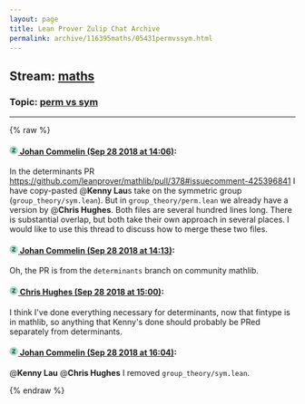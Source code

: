 ```yaml
---
layout: page
title: Lean Prover Zulip Chat Archive 
permalink: archive/116395maths/05431permvssym.html
---
```


## Stream: [maths](index.html)
### Topic: [perm vs sym](05431permvssym.html)

---


{% raw %}
#### [![Click to go to Zulip](../../assets/img/zulip2.png) Johan Commelin (Sep 28 2018 at 14:06)](https://leanprover.zulipchat.com/#narrow/stream/116395-maths/topic/perm%20vs%20sym/near/134819090):
In the determinants PR https://github.com/leanprover/mathlib/pull/378#issuecomment-425396841 I have copy-pasted @**Kenny Lau**s take on the symmetric group (`group_theory/sym.lean`). But in `group_theory/perm.lean` we already have a version by @**Chris Hughes**. Both files are several hundred lines long. There is substantial overlap, but both take their own approach in several places. I would like to use this thread to discuss how to merge these two files.

#### [![Click to go to Zulip](../../assets/img/zulip2.png) Johan Commelin (Sep 28 2018 at 14:13)](https://leanprover.zulipchat.com/#narrow/stream/116395-maths/topic/perm%20vs%20sym/near/134819387):
Oh, the PR is from the `determinants` branch on community mathlib.

#### [![Click to go to Zulip](../../assets/img/zulip2.png) Chris Hughes (Sep 28 2018 at 15:00)](https://leanprover.zulipchat.com/#narrow/stream/116395-maths/topic/perm%20vs%20sym/near/134821943):
I think I've done everything necessary for determinants, now that fintype is in mathlib, so anything that Kenny's done should probably be PRed separately from determinants.

#### [![Click to go to Zulip](../../assets/img/zulip2.png) Johan Commelin (Sep 28 2018 at 16:04)](https://leanprover.zulipchat.com/#narrow/stream/116395-maths/topic/perm%20vs%20sym/near/134826417):
@**Kenny Lau** @**Chris Hughes** I removed `group_theory/sym.lean`.


{% endraw %}
